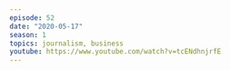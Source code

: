 ```yaml
---
episode: 52
date: "2020-05-17"
season: 1
topics: journalism, business
youtube: https://www.youtube.com/watch?v=tcENdhnjrfE
---
```

